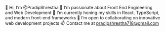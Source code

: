 👋 Hi, I’m @PradipShrestha
👀 I’m passionate about Front End Engineering and Web Development
🌱 I’m currently honing my skills in React, TypeScript, and modern front-end frameworks
💞️ I’m open to collaborating on innovative web development projects
📫 Contact me at pradipshrestha718@gmail.com
